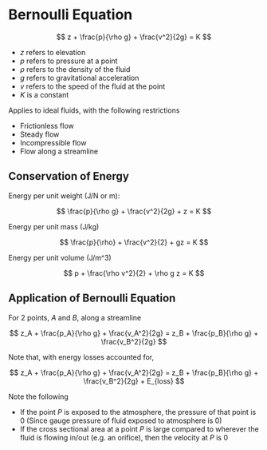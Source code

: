 # Bernoulli Equation

$$
z + \frac{p}{\rho g} + \frac{v^2}{2g} = K
$$

-   $z$ refers to elevation
-   $p$ refers to pressure at a point
-   $\rho$ refers to the density of the fluid
-   $g$ refers to gravitational acceleration
-   $v$ refers to the speed of the fluid at the point
-   $K$ is a constant

Applies to ideal fluids, with the following restrictions

-   Frictionless flow
-   Steady flow
-   Incompressible flow
-   Flow along a streamline

## Conservation of Energy

Energy per unit weight (J/N or m):

$$
\frac{p}{\rho g} + \frac{v^2}{2g} + z = K
$$

Energy per unit mass (J/kg)

$$
\frac{p}{\rho} + \frac{v^2}{2} + gz = K
$$

Energy per unit volume (J/m^3)

$$
p + \frac{\rho v^2}{2} + \rho g z = K
$$

## Application of Bernoulli Equation

For 2 points, $A$ and $B$, along a streamline

$$
z_A + \frac{p_A}{\rho g} + \frac{v_A^2}{2g} = z_B + \frac{p_B}{\rho g} + \frac{v_B^2}{2g}
$$

Note that, with energy losses accounted for,

$$
z_A + \frac{p_A}{\rho g} + \frac{v_A^2}{2g} = z_B + \frac{p_B}{\rho g} + \frac{v_B^2}{2g} + E_{loss}
$$

Note the following

-   If the point $P$ is exposed to the atmosphere, the pressure of that point is $0$ (Since gauge pressure of fluid exposed to atmosphere is 0)
-   If the cross sectional area at a point $P$ is large compared to wherever the fluid is flowing in/out (e.g. an orifice), then the velocity at $P$ is 0
